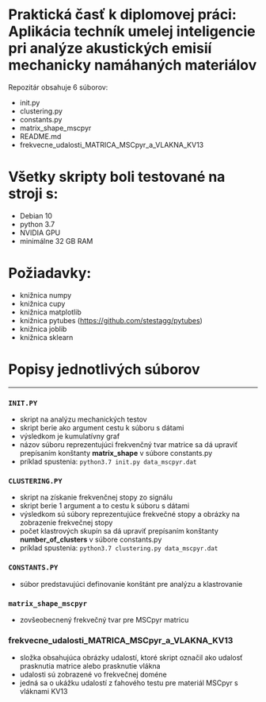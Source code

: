 # Praktická časť k diplomovej práci: Aplikácia techník umelej inteligencie pri analýze akustických emisií mechanicky namáhaných materiálov
 
 Repozitár obsahuje 6 súborov:
 * init.py
 * clustering.py
 * constants.py
 * matrix\_shape_mscpyr
 * README.md
 * frekvecne_udalosti_MATRICA_MSCpyr_a_VLAKNA_KV13
 
# Všetky skripty boli testované na stroji s:
* Debian 10
* python 3.7
* NVIDIA GPU
* minimálne 32 GB RAM

# **Požiadavky**: 
- knižnica numpy
- knižnica cupy
- knižnica matplotlib
- knižnica pytubes (https://github.com/stestagg/pytubes)
- knižnica joblib
- knižnica sklearn

# Popisy jednotlivých súborov
 ---
### `INIT.PY`
- skript na analýzu mechanických testov
- skript berie ako argument cestu k súboru s dátami
- výsledkom je kumulatívny graf
- názov súboru reprezentujúci frekvenčný tvar matrice sa dá upraviť prepísaním konštanty **matrix_shape** v súbore constants.py
- príklad spustenia: ```python3.7 init.py data_mscpyr.dat```

### `CLUSTERING.PY`
- skript na získanie frekvenčnej stopy zo signálu
- skript berie 1 argument a to cestu k súboru s dátami
- výsledkom sú súbory reprezentujúce frekvečné stopy a obrázky na zobrazenie frekvečnej stopy
- počet klastrových skupín sa dá upraviť prepísaním konštanty **number_of_clusters** v súbore constants.py
- príklad spustenia: ```python3.7 clustering.py data_mscpyr.dat```

### `CONSTANTS.PY`
- súbor predstavujúci definovanie konštánt pre analýzu a klastrovanie

### `matrix_shape_mscpyr`
- zovšeobecnený frekvečný tvar pre MSCpyr matricu

### frekvecne_udalosti_MATRICA_MSCpyr_a_VLAKNA_KV13
- složka obsahujúca obrázky udalostí, ktoré skript označil ako udalosť prasknutia matrice alebo prasknutie vlákna
- udalosti sú zobrazené vo frekvečnej doméne
- jedná sa o ukážku udalostí z ťahového testu pre materiál MSCpyr s vláknami KV13
 
